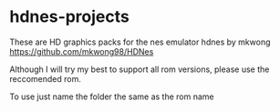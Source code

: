 # hdnes-projects
These are HD graphics packs for the nes emulator hdnes by mkwong https://github.com/mkwong98/HDNes

Although I will try my best to support all rom versions, please use the reccomended rom. 

To use just name the folder the same as the rom name
